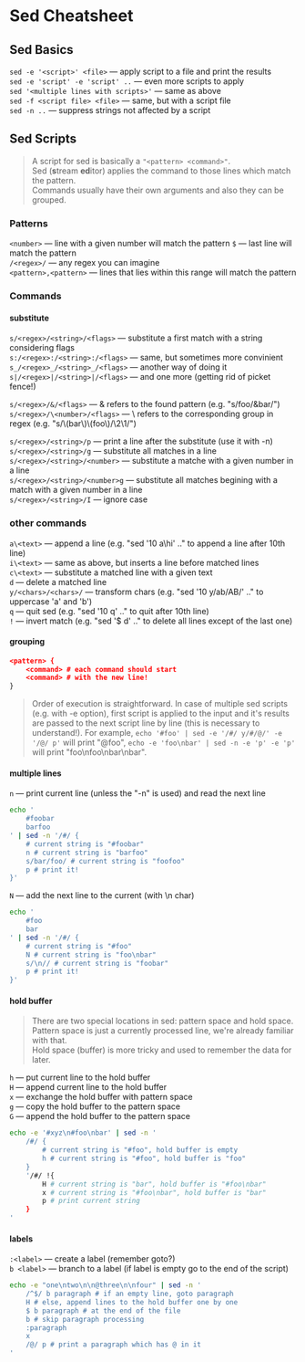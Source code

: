 # Sed Cheatsheet

## Sed Basics

`sed -e '<script>' <file>` — apply script to a file and print the results  
`sed -e 'script' -e 'script' ..` — even more scripts to apply  
`sed '<multiple lines with scripts>'` — same as above  
`sed -f <script file> <file>` — same, but with a script file  
`sed -n ..` — suppress strings not affected by a script


## Sed Scripts
 
> A script for sed is basically a `"<pattern> <command>"`.  
> Sed (**s**tream **ed**itor) applies the command to those lines which match the pattern.  
> Commands usually have their own arguments and also they can be grouped.

### Patterns
`<number>` — line with a given number will match the pattern
`$` — last line will match the pattern  
`/<regex>/` — any regex you can imagine  
`<pattern>,<pattern>` — lines that lies within this range will match the pattern

### Commands

#### substitute
`s/<regex>/<string>/<flags>` — substitute a first match with a string considering flags  
`s:/<regex>:/<string>:/<flags>` — same, but sometimes more convinient  
`s_/<regex>_/<string>_/<flags>` — another way of doing it  
`s|/<regex>|/<string>|/<flags>` — and one more (getting rid of picket fence!)

`s/<regex>/&/<flags>` — & refers to the found pattern (e.g. "s/foo/&bar/")  
`s/<regex>/\<number>/<flags>` — \ refers to the corresponding group in regex (e.g. "s/\\(bar\\)\\(foo\\)/\2\1/")

`s/<regex>/<string>/p` — print a line after the substitute (use it with -n)  
`s/<regex>/<string>/g` — substitute all matches in a line  
`s/<regex>/<string>/<number>` — substitute a matche with a given number in a line  
`s/<regex>/<string>/<number>g` — substitute all matches begining with a match with a given number in a line  
`s/<regex>/<string>/I` — ignore case

### other commands
`a\<text>` — append a line (e.g. "sed '10 a\hi' .." to append a line after 10th line)  
`i\<text>` — same as above, but inserts a line before matched lines  
`c\<text>` — substitute a matched line with a given text  
`d` — delete a matched line  
`y/<chars>/<chars>/` — transform chars (e.g. "sed '10 y/ab/AB/' .." to uppercase 'a' and 'b')  
`q` — quit sed (e.g. "sed '10 q' .." to quit after 10th line)  
`!` — invert match (e.g. "sed '$ d' .." to delete all lines except of the last one)

#### grouping
```sed
<pattern> {
	<command> # each command should start
	<command> # with the new line!
}
```
> Order of execution is straightforward. 
> In case of multiple sed scripts (e.g. with -e option), 
> first script is applied to the input and it's results are passed to the next script line by line (this is necessary to understand!). For example, `echo '#foo' | sed -e '/#/ y/#/@/' -e '/@/ p'` will print "@foo", `echo -e 'foo\nbar' | sed -n -e 'p' -e 'p'` will print "foo\nfoo\nbar\nbar".

#### multiple lines
`n` — print current line (unless the "-n" is used) and read the next line  
```bash
echo '
	#foobar
	barfoo
' | sed -n '/#/ {
	# current string is "#foobar"
	n # current string is "barfoo"
	s/bar/foo/ # current string is "foofoo"
	p # print it!
}'
```
`N` — add the next line to the current (with \n char)
```bash
echo '
	#foo
	bar
' | sed -n '/#/ {
	# current string is "#foo"
	N # current string is "foo\nbar"
	s/\n// # current string is "foobar"
	p # print it!
}'
```

#### hold buffer
> There are two special locations in sed: pattern space and hold space.  
> Pattern space is just a currently processed line, we're already familiar with that.  
> Hold space (buffer) is more tricky and used to remember the data for later.

`h` — put current line to the hold buffer  
`H` — append current line to the hold buffer  
`x` — exchange the hold buffer with pattern space  
`g` — copy the hold buffer to the pattern space  
`G` — append the hold buffer to the pattern space
```bash
echo -e '#xyz\n#foo\nbar' | sed -n '
	/#/ {
		# current string is "#foo", hold buffer is empty
		h # current string is "#foo", hold buffer is "foo"
	}
	'/#/ !{
		H # current string is "bar", hold buffer is "#foo\nbar"
		x # current string is "#foo\nbar", hold buffer is "bar"
		p # print current string
	}
'
```

#### labels
`:<label>` — create a label (remember goto?)  
`b <label>` — branch to a label (if label is empty go to the end of the script)
```bash
echo -e "one\ntwo\n\n@three\n\nfour" | sed -n '
	/^$/ b paragraph # if an empty line, goto paragraph
	H # else, append lines to the hold buffer one by one
	$ b paragraph # at the end of the file
	b # skip paragraph processing
	:paragraph
	x
	/@/ p # print a paragraph which has @ in it
'
```
